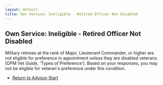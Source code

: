 ```yaml
---
layout: default
title: Own Service: Ineligible - Retired Officer Not Disabled
---
```


## Own Service: Ineligible - Retired Officer Not Disabled

Military retirees at the rank of Major, Lieutenant Commander, or higher are not eligible for preference in appointment unless they are disabled veterans. (OPM Vet Guide, 'Types of Preference'). Based on your responses, you may not be eligible for veteran's preference under this condition.

*   [Return to Advisor Start](./start.md)

